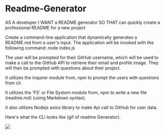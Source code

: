 # Readme-Generator

AS A developer
I WANT a README generator
SO THAT can quickly create a professional README for a new project


Create a command-line application that dynamically generates a README.md from a user's input. The application will be invoked with the following command:
node index.js

The user will be prompted for their GitHub username, which will be used to make a call to the GitHub API to retrieve their email and profile image. They will then be prompted with questions about their project.

It utilizes the inquirer module from, npm to prompt the users with questions from cli.

It utilizes the 'FS' or File System module from, npm to write a new file (readme.md) (using Markdown syntax).

It also utilizes Nodejs axios library to make Api call to GitHub for user data.

Here's what the CLi looks like (gif of readme Generator).

![](Users/Harmsy/Desktop/BootcampHomework/ReadMeGenerator/ReadMe.gif)
